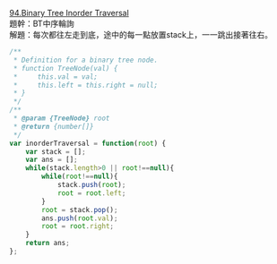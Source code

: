 [94.Binary Tree Inorder Traversal](https://leetcode.com/problems/binary-tree-inorder-traversal/)   
題幹：BT中序輪詢   
解題：每次都往左走到底，途中的每一點放置stack上，一一跳出接著往右。   

```Javascript
/**
 * Definition for a binary tree node.
 * function TreeNode(val) {
 *     this.val = val;
 *     this.left = this.right = null;
 * }
 */
/**
 * @param {TreeNode} root
 * @return {number[]}
 */
var inorderTraversal = function(root) {
    var stack = [];
    var ans = [];
    while(stack.length>0 || root!==null){
        while(root!==null){
            stack.push(root);
            root = root.left;
        }
        root = stack.pop();
        ans.push(root.val);
        root = root.right;
    }
    return ans;
};
